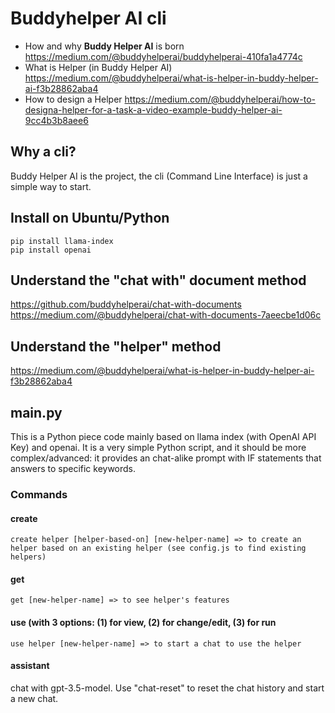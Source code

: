 # Buddyhelper AI cli
- How and why <b>Buddy Helper AI</b> is born https://medium.com/@buddyhelperai/buddyhelperai-410fa1a4774c
- What is Helper (in Buddy Helper AI) https://medium.com/@buddyhelperai/what-is-helper-in-buddy-helper-ai-f3b28862aba4
- How to design a Helper https://medium.com/@buddyhelperai/how-to-designa-helper-for-a-task-a-video-example-buddy-helper-ai-9cc4b3b8aee6

## Why a cli?
Buddy Helper AI is the project, the cli (Command Line Interface) is just a simple way to start.

## Install on Ubuntu/Python
```
pip install llama-index
pip install openai
```

## Understand the "chat with" document method
https://github.com/buddyhelperai/chat-with-documents
<br>
https://medium.com/@buddyhelperai/chat-with-documents-7aeecbe1d06c

## Understand the "helper" method
https://medium.com/@buddyhelperai/what-is-helper-in-buddy-helper-ai-f3b28862aba4

## main.py
This is a Python piece code mainly based on llama index (with OpenAI API Key) and openai. It is a very simple Python script, and it should be more complex/advanced: it provides an chat-alike prompt with IF statements that answers to specific keywords.

### Commands
#### create
```
create helper [helper-based-on] [new-helper-name] => to create an helper based on an existing helper (see config.js to find existing helpers)
```
#### get
```
get [new-helper-name] => to see helper's features
```
#### use (with 3 options: (1) for view, (2) for change/edit, (3) for run
```
use helper [new-helper-name] => to start a chat to use the helper
```
#### assistant
chat with gpt-3.5-model. Use "chat-reset" to reset the chat history and start a new chat.
